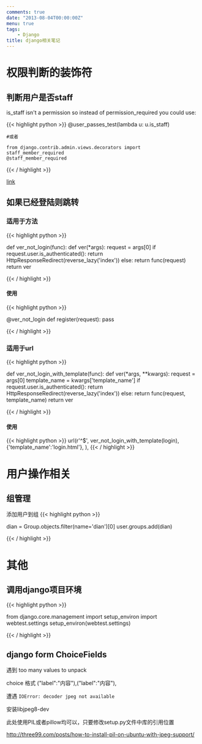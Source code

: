 ```yaml
---
comments: true
date: "2013-08-04T00:00:00Z"
menu: true
tags:
    - Django
title: django相关笔记
---
```


# 权限判断的装饰符

## 判断用户是否staff
is_staff isn't a permission so instead of permission_required you could use:

{{< highlight python >}}
    @user_passes_test(lambda u: u.is_staff)

    #或者

    from django.contrib.admin.views.decorators import staff_member_required
    @staff_member_required
  
{{< / highlight >}}

[link](http://stackoverflow.com/questions/5833184/django-is-staff-permission-decorator)

## 如果已经登陆则跳转

### 适用于方法

{{< highlight python >}}

def ver_not_login(func):
    def ver(*args):
        request = args[0]
        if request.user.is_authenticated():
            return HttpResponseRedirect(reverse_lazy('index'))
        else:
            return func(request)
    return ver

{{< / highlight >}}

#### 使用

{{< highlight python >}}

@ver_not_login
def register(request):
    pass

{{< / highlight >}}

### 适用于url

{{< highlight python >}}

def ver_not_login_with_template(func):
    def ver(*args, **kwargs):
        request = args[0]
        template_name = kwargs['template_name']
        if request.user.is_authenticated():
            return HttpResponseRedirect(reverse_lazy('index'))
        else:
            return func(request, template_name)
    return ver

{{< / highlight >}}


#### 使用

{{< highlight python >}}
url(r'^$', ver_not_login_with_template(login),
     {'template_name':'login.html'},
  ),
{{< / highlight >}}

# 用户操作相关

## 组管理

添加用户到组
{{< highlight python >}}

dian = Group.objects.filter(name='dian')[0] 
user.groups.add(dian)

{{< / highlight >}}

# 其他

## 调用django项目环境

{{< highlight python >}}

  from django.core.management import setup_environ
  import webtest.settings
  setup_environ(webtest.settings)

{{< / highlight >}}

## django form ChoiceFields

遇到 too many values to unpack

choice 格式 ("label":"内容"),("label":"内容"),


遭遇 `IOError: decoder jpeg not available`

安装libjpeg8-dev

此处使用PIL或者pillow均可以，只要修改setup.py文件中库的引用位置

http://three99.com/posts/how-to-install-pil-on-ubuntu-with-jpeg-support/
